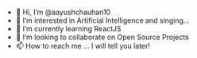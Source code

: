 - 👋 Hi, I’m @aayushchauhan10
- 👀 I’m interested in Artificial Intelligence and singing...
- 🌱 I’m currently learning ReactJS
- 💞️ I’m looking to collaborate on Open Source Projects
- 📫 How to reach me ... I will tell you later!

<!---
aayushchauhan10/aayushchauhan10 is a ✨ special ✨ repository because its `README.md` (this file) appears on your GitHub profile.
You can click the Preview link to take a look at your changes.
--->
